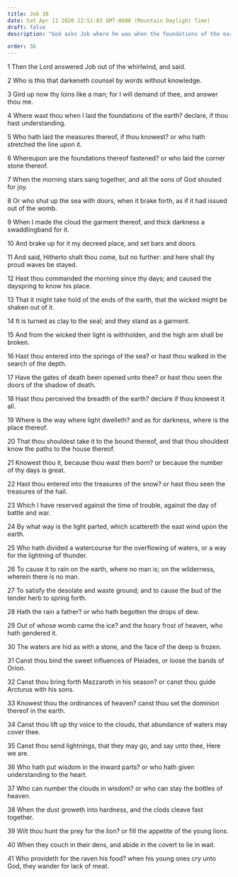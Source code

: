 ```yaml
---
title: Job 38
date: Sat Apr 11 2020 22:51:03 GMT-0600 (Mountain Daylight Time)
draft: false
description: "God asks Job where he was when the foundations of the earth were laid, when the morning stars sang together, and when all the sons of God shouted for joy—The phenomena of nature show the greatness of God and the weakness of man."

order: 38
---
```

    
1 Then the Lord answered Job out of the whirlwind, and said.

2 Who is this that darkeneth counsel by words without knowledge.

3 Gird up now thy loins like a man; for I will demand of thee, and answer thou me.

4 Where wast thou when I laid the foundations of the earth? declare, if thou hast understanding.

5 Who hath laid the measures thereof, if thou knowest? or who hath stretched the line upon it.

6 Whereupon are the foundations thereof fastened? or who laid the corner stone thereof.

7 When the morning stars sang together, and all the sons of God shouted for joy.

8 Or who shut up the sea with doors, when it brake forth, as if it had issued out of the womb.

9 When I made the cloud the garment thereof, and thick darkness a swaddlingband for it.

10 And brake up for it my decreed place, and set bars and doors.

11 And said, Hitherto shalt thou come, but no further: and here shall thy proud waves be stayed.

12 Hast thou commanded the morning since thy days; and caused the dayspring to know his place.

13 That it might take hold of the ends of the earth, that the wicked might be shaken out of it.

14 It is turned as clay to the seal; and they stand as a garment.

15 And from the wicked their light is withholden, and the high arm shall be broken.

16 Hast thou entered into the springs of the sea? or hast thou walked in the search of the depth.

17 Have the gates of death been opened unto thee? or hast thou seen the doors of the shadow of death.

18 Hast thou perceived the breadth of the earth? declare if thou knowest it all.

19 Where is the way where light dwelleth? and as for darkness, where is the place thereof.

20 That thou shouldest take it to the bound thereof, and that thou shouldest know the paths to the house thereof.

21 Knowest thou it, because thou wast then born? or because the number of thy days is great.

22 Hast thou entered into the treasures of the snow? or hast thou seen the treasures of the hail.

23 Which I have reserved against the time of trouble, against the day of battle and war.

24 By what way is the light parted, which scattereth the east wind upon the earth.

25 Who hath divided a watercourse for the overflowing of waters, or a way for the lightning of thunder.

26 To cause it to rain on the earth, where no man is; on the wilderness, wherein there is no man.

27 To satisfy the desolate and waste ground; and to cause the bud of the tender herb to spring forth.

28 Hath the rain a father? or who hath begotten the drops of dew.

29 Out of whose womb came the ice? and the hoary frost of heaven, who hath gendered it.

30 The waters are hid as with a stone, and the face of the deep is frozen.

31 Canst thou bind the sweet influences of Pleiades, or loose the bands of Orion.

32 Canst thou bring forth Mazzaroth in his season? or canst thou guide Arcturus with his sons.

33 Knowest thou the ordinances of heaven? canst thou set the dominion thereof in the earth.

34 Canst thou lift up thy voice to the clouds, that abundance of waters may cover thee.

35 Canst thou send lightnings, that they may go, and say unto thee, Here we are.

36 Who hath put wisdom in the inward parts? or who hath given understanding to the heart.

37 Who can number the clouds in wisdom? or who can stay the bottles of heaven.

38 When the dust groweth into hardness, and the clods cleave fast together.

39 Wilt thou hunt the prey for the lion? or fill the appetite of the young lions.

40 When they couch in their dens, and abide in the covert to lie in wait.

41 Who provideth for the raven his food? when his young ones cry unto God, they wander for lack of meat.
